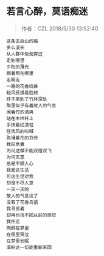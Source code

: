 # `若言心醉，莫语痴迷`
> 作者：CZL 2018/5/30 13:52:40 

    这条去后山的路
    多么漫长
    从人群中匆匆穿过
    走到哪里
    夕阳的薄光
    跟着照在哪里
    走啊走
    一路的花香绕鼻
    轻风抚摸着脸颊
    终于来到了竹林深处
    那里似乎有着故人的气息
    闻着竹的清爽
    站在木栏杆上
    手扶着红漆柱
    任凭风的叫喊
    弥漫着花的芬芳
    我叹息着
    为何这蝶不能双宿双飞
    为何天意
    总是不顺人心
    我爱这生活  
    可这生活对我
    却是不尽人意
    一天一天的
    故人的气息淡了
    没有了花香鸟语
    我寻觅着
    却再也找不回从前的感觉
    我怀恋
    陶醉在梦里
    在夜里哭泣
    在梦里长眠
    渴盼这一切能重新来回 
